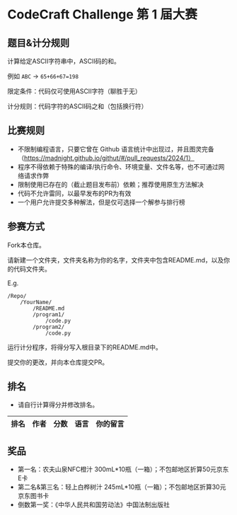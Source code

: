 # CodeCraft Challenge 第 1 届大赛

## 题目&计分规则

计算给定ASCII字符串中，ASCII码的和。

例如 `ABC` -> `65+66+67=198`

限定条件：代码仅可使用ASCII字符（聊胜于无）

计分规则：代码字符的ASCII码之和（包括换行符）

## 比赛规则

- 不限制编程语言，只要它曾在 Github 语言统计中出现过，并且图灵完备（https://madnight.github.io/githut/#/pull_requests/2024/1）
- 程序不得依赖于特殊的编译/执行命令、环境变量、文件名等，也不可通过网络请求作弊
- 限制使用已存在的（截止题目发布前）依赖；推荐使用原生方法解决
- 代码不允许雷同，以最早发布的PR为有效
- 一个用户允许提交多种解法，但是仅可选择一个解参与排行榜

## 参赛方式
Fork本仓库。

请新建一个文件夹，文件夹名称为你的名字，文件夹中包含README.md，以及你的代码文件夹。

E.g.
```
/Repo/
    /YourName/ 
        /README.md
        /program1/
            /code.py
        /program2/
            /code.py
```

运行计分程序，将得分写入根目录下的README.md中。

提交你的更改，并向本仓库提交PR。

## 排名

- 请自行计算得分并修改排名。

| 排名 | 作者 | 分数 | 语言 | 你的留言 |
| :--: | :--: | :--: | :--: | :--: |

## 奖品

- 第一名：农夫山泉NFC橙汁 300mL*10瓶（一箱）；不包邮地区折算50元京东E卡
- 第二名&第三名：轻上白桦树汁 245mL*10瓶（一箱）；不包邮地区折算30元京东图书卡
- 倒数第一奖：《中华人民共和国劳动法》中国法制出版社
